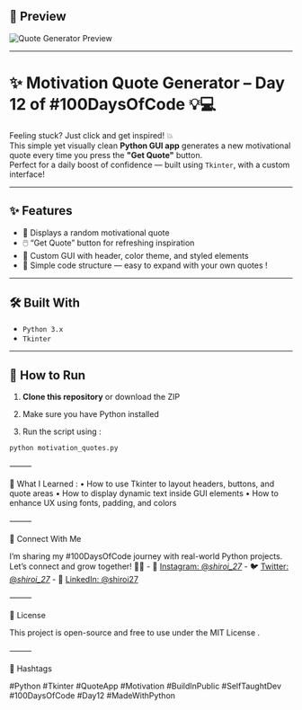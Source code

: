 ## 📸 Preview  
![Quote Generator Preview](https://github.com/user-attachments/assets/e8bc19ad-7f1d-47e3-8f7b-9fdb8cc323dd)


---

# ✨ Motivation Quote Generator – Day 12 of #100DaysOfCode 💡💻  

Feeling stuck? Just click and get inspired! 💥  
This simple yet visually clean **Python GUI app** generates a new motivational quote every time you press the **"Get Quote"** button.  
Perfect for a daily boost of confidence — built using `Tkinter`, with a custom interface!

---

## ✨ Features  

- 💬 Displays a random motivational quote  
- 🖱️ “Get Quote” button for refreshing inspiration  
- 🎨 Custom GUI with header, color theme, and styled elements  
- 🧠 Simple code structure — easy to expand with your own quotes !  

---

## 🛠️ Built With  
- `Python 3.x`  
- `Tkinter`  

---

## 🚀 How to Run

1. **Clone this repository** or download the ZIP
   
2. Make sure you have Python installed  
3. Run the script using :
   
```bash
python motivation_quotes.py
```

⸻

🧠 What I Learned : 
	•	How to use Tkinter to layout headers, buttons, and quote areas
	•	How to display dynamic text inside GUI elements
	•	How to enhance UX using fonts, padding, and colors

⸻

🤝 Connect With Me

I’m sharing my #100DaysOfCode journey with real-world Python projects.
Let’s connect and grow together! 🌱✨
            - 📸 [Instagram: @_shiroi_27_](https://instagram.com/_shiroi_27_)
            - 🐦 [Twitter: @_shiroi_27_](https://twitter.com/_shiroi_27_)
            - 💼 [LinkedIn: @shiroi27](https://linkedin.com/in/shiroi27)
	    
⸻

📜 License

This project is open-source and free to use under the MIT License .

⸻

📌 Hashtags

#Python #Tkinter #QuoteApp #Motivation #BuildInPublic #SelfTaughtDev #100DaysOfCode #Day12 #MadeWithPython
